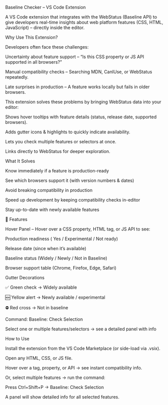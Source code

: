 Baseline Checker – VS Code Extension

A VS Code extension that integrates with the WebStatus (Baseline API)
 to give developers real-time insights about web platform features (CSS, HTML, JavaScript) – directly inside the editor.

Why Use This Extension?

Developers often face these challenges:

Uncertainty about feature support – “Is this CSS property or JS API supported in all browsers?”

Manual compatibility checks – Searching MDN, CanIUse, or WebStatus repeatedly.

Late surprises in production – A feature works locally but fails in older browsers.

 This extension solves these problems by bringing WebStatus data into your editor:

Shows hover tooltips with feature details (status, release date, supported browsers).

Adds gutter icons & highlights to quickly indicate availability.

Lets you check multiple features or selectors at once.

Links directly to WebStatus for deeper exploration.

What It Solves

 Know immediately if a feature is production-ready

 See which browsers support it (with version numbers & dates)

 Avoid breaking compatibility in production

 Speed up development by keeping compatibility checks in-editor

 Stay up-to-date with newly available features

📖 Features

Hover Panel – Hover over a CSS property, HTML tag, or JS API to see:

Production readiness ( Yes /  Experimental /  Not ready)

Release date (since when it’s available)

Baseline status (Widely / Newly / Not in Baseline)

Browser support table (Chrome, Firefox, Edge, Safari)

Gutter Decorations

✅ Green check → Widely available

🆕 Yellow alert → Newly available / experimental

⛔ Red cross → Not in baseline

Command: Baseline: Check Selection

Select one or multiple features/selectors → see a detailed panel with info

 How to Use

Install the extension from the VS Code Marketplace (or side-load via .vsix).

Open any HTML, CSS, or JS file.

Hover over a tag, property, or API → see instant compatibility info.

Or, select multiple features → run the command:

Press Ctrl+Shift+P → Baseline: Check Selection

A panel will show detailed info for all selected features.
